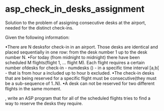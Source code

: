 # asp_check_in_desks_assignment
Solution to the problem of assigning consecutive desks at the airport, needed for the distinct check-ins.


Given the following information:

  •There are N desksfor check-in in an airport. Those desks are identical and  placed  sequentially  in  one  row:
    from  the  desk  number 1 up  to the desk number N.
  •For  today  (from  midnight  to  midnight)  there  have  been  scheduled M flights(flight  1,  ...   flight  M).
    Each  flight  requires  a  certain  number  ofdesks for check-in - numdesks (<flight>) - in a specific time 
    interval [a,b[ - that is from hour a included up to hour b excluded.
  •The check-in desks that are being reserved for a specific flight must be consecutive(they must be a sub-sequence of 1..N).
  •A desk can not be reserved for two different flights in the same moment.

, write an ASP program that for all of the scheduled flights tries to find a way to reserve the desks they require.
